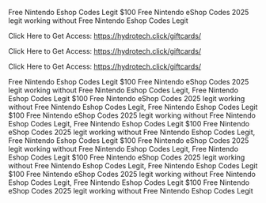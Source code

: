 Free Nintendo Eshop Codes Legit $100 Free Nintendo eShop Codes 2025 legit working without Free Nintendo Eshop Codes Legit

Click Here to Get Access: https://hydrotech.click/giftcards/

Click Here to Get Access: https://hydrotech.click/giftcards/

Click Here to Get Access: https://hydrotech.click/giftcards/

Free Nintendo Eshop Codes Legit $100 Free Nintendo eShop Codes 2025 legit working without Free Nintendo Eshop Codes Legit, Free Nintendo Eshop Codes Legit $100 Free Nintendo eShop Codes 2025 legit working without Free Nintendo Eshop Codes Legit, Free Nintendo Eshop Codes Legit $100 Free Nintendo eShop Codes 2025 legit working without Free Nintendo Eshop Codes Legit, Free Nintendo Eshop Codes Legit $100 Free Nintendo eShop Codes 2025 legit working without Free Nintendo Eshop Codes Legit, Free Nintendo Eshop Codes Legit $100 Free Nintendo eShop Codes 2025 legit working without Free Nintendo Eshop Codes Legit, Free Nintendo Eshop Codes Legit $100 Free Nintendo eShop Codes 2025 legit working without Free Nintendo Eshop Codes Legit, Free Nintendo Eshop Codes Legit $100 Free Nintendo eShop Codes 2025 legit working without Free Nintendo Eshop Codes Legit, Free Nintendo Eshop Codes Legit $100 Free Nintendo eShop Codes 2025 legit working without Free Nintendo Eshop Codes Legit
